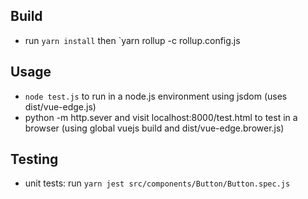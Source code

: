 ## Build

- run `yarn install` then `yarn rollup -c rollup.config.js

## Usage
- `node test.js` to run in a node.js environment using jsdom (uses dist/vue-edge.js)
- python -m http.sever and visit localhost:8000/test.html to test in a browser (using global vuejs build and dist/vue-edge.brower.js)

## Testing
- unit tests: run `yarn jest src/components/Button/Button.spec.js`
